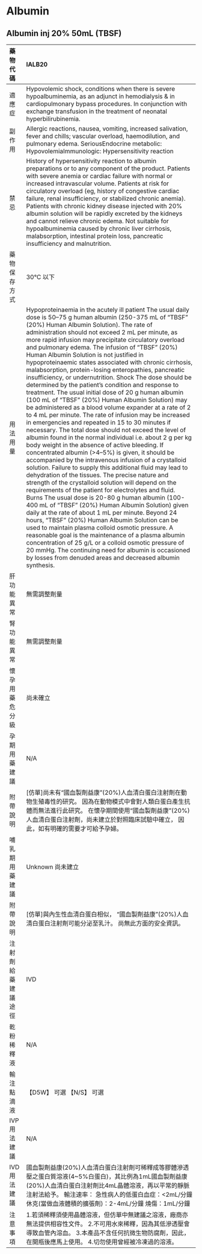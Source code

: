 # Albumin

## Albumin inj 20% 50mL (TBSF)

| 藥物代碼           | IALB20                                                                                                                                                                                                                                                                                                                                                                                                                                                                                                                                                                                                                                                                                                                                                                                                                                                                                                                                                                                                                                                                                                                                                                                                                                                                                                                                                                                                                                                                                                                                                                                                                                                                                                                                                                                                                                                                                                                      |
|:-------------------|:----------------------------------------------------------------------------------------------------------------------------------------------------------------------------------------------------------------------------------------------------------------------------------------------------------------------------------------------------------------------------------------------------------------------------------------------------------------------------------------------------------------------------------------------------------------------------------------------------------------------------------------------------------------------------------------------------------------------------------------------------------------------------------------------------------------------------------------------------------------------------------------------------------------------------------------------------------------------------------------------------------------------------------------------------------------------------------------------------------------------------------------------------------------------------------------------------------------------------------------------------------------------------------------------------------------------------------------------------------------------------------------------------------------------------------------------------------------------------------------------------------------------------------------------------------------------------------------------------------------------------------------------------------------------------------------------------------------------------------------------------------------------------------------------------------------------------------------------------------------------------------------------------------------------------|
| 適應症             | Hypovolemic shock, conditions when there is severe hypoalbuminemia, as an adjunct in hemodialysis & in cardiopulmonary bypass procedures. In conjunction with exchange transfusion in the treatment of neonatal hyperbilirubinemia.                                                                                                                                                                                                                                                                                                                                                                                                                                                                                                                                                                                                                                                                                                                                                                                                                                                                                                                                                                                                                                                                                                                                                                                                                                                                                                                                                                                                                                                                                                                                                                                                                                                                                         |
| 副作用             | Allergic reactions, nausea, vomiting, increased salivation, fever and chills; vascular overload, haemodilution, and pulmonary edema. SeriousEndocrine metabolic: HypovolemiaImmunologic: Hypersensitivity reaction                                                                                                                                                                                                                                                                                                                                                                                                                                                                                                                                                                                                                                                                                                                                                                                                                                                                                                                                                                                                                                                                                                                                                                                                                                                                                                                                                                                                                                                                                                                                                                                                                                                                                                          |
| 禁忌               | History of hypersensitivity reaction to albumin preparations or to any component of the product. Patients with severe anemia or cardiac failure with normal or increased intravascular volume. Patients at risk for circulatory overload (eg, history of congestive cardiac failure, renal insufficiency, or stabilized chronic anemia). Patients with chronic kidney disease injected with 20% albumin solution will be rapidly excreted by the kidneys and cannot relieve chronic edema. Not suitable for hypoalbuminemia caused by chronic liver cirrhosis, malabsorption, intestinal protein loss, pancreatic insufficiency and malnutrition.                                                                                                                                                                                                                                                                                                                                                                                                                                                                                                                                                                                                                                                                                                                                                                                                                                                                                                                                                                                                                                                                                                                                                                                                                                                                           |
| 藥物保存方式       | 30°C 以下                                                                                                                                                                                                                                                                                                                                                                                                                                                                                                                                                                                                                                                                                                                                                                                                                                                                                                                                                                                                                                                                                                                                                                                                                                                                                                                                                                                                                                                                                                                                                                                                                                                                                                                                                                                                                                                                                                                   |
| 用法用量           | Hypoproteinaemia in the acutely ill patient The usual daily dose is 50–75 g human albumin (250-375 mL of “TBSF” (20%) Human Albumin Solution). The rate of administration should not exceed 2 mL per minute, as more rapid infusion may precipitate circulatory overload and pulmonary edema. The infusion of “TBSF” (20%) Human Albumin Solution is not justified in hypoproteinaemic states associated with chronic cirrhosis, malabsorption, protein-losing enteropathies, pancreatic insufficiency, or undernutrition. Shock The dose should be determined by the patient’s condition and response to treatment. The usual initial dose of 20 g human albumin (100 mL of “TBSF” (20%) Human Albumin Solution) may be administered as a blood volume expander at a rate of 2 to 4 mL per minute. The rate of infusion may be increased in emergencies and repeated in 15 to 30 minutes if necessary. The total dose should not exceed the level of albumin found in the normal individual i.e. about 2 g per kg body weight in the absence of active bleeding. If concentrated albumin (>4–5%) is given, it should be accompanied by the intravenous infusion of a crystalloid solution. Failure to supply this additional fluid may lead to dehydration of the tissues. The precise nature and strength of the crystalloid solution will depend on the requirements of the patient for electrolytes and fluid. Burns The usual dose is 20-80 g human albumin (100-400 mL of “TBSF” (20%) Human Albumin Solution) given daily at the rate of about 1 mL per minute. Beyond 24 hours, “TBSF” (20%) Human Albumin Solution can be used to maintain plasma colloid osmotic pressure. A reasonable goal is the maintenance of a plasma albumin concentration of 25 g/L or a colloid osmotic pressure of 20 mmHg. The continuing need for albumin is occasioned by losses from denuded areas and decreased albumin synthesis. |
| 肝功能異常         | 無需調整劑量                                                                                                                                                                                                                                                                                                                                                                                                                                                                                                                                                                                                                                                                                                                                                                                                                                                                                                                                                                                                                                                                                                                                                                                                                                                                                                                                                                                                                                                                                                                                                                                                                                                                                                                                                                                                                                                                                                                |
| 腎功能異常         | 無需調整劑量                                                                                                                                                                                                                                                                                                                                                                                                                                                                                                                                                                                                                                                                                                                                                                                                                                                                                                                                                                                                                                                                                                                                                                                                                                                                                                                                                                                                                                                                                                                                                                                                                                                                                                                                                                                                                                                                                                                |
| 懷孕用藥危分級     | 尚未確立                                                                                                                                                                                                                                                                                                                                                                                                                                                                                                                                                                                                                                                                                                                                                                                                                                                                                                                                                                                                                                                                                                                                                                                                                                                                                                                                                                                                                                                                                                                                                                                                                                                                                                                                                                                                                                                                                                                    |
| 孕期用藥建議       | N/A                                                                                                                                                                                                                                                                                                                                                                                                                                                                                                                                                                                                                                                                                                                                                                                                                                                                                                                                                                                                                                                                                                                                                                                                                                                                                                                                                                                                                                                                                                                                                                                                                                                                                                                                                                                                                                                                                                                         |
| 附帶說明           | [仿單]尚未有“國血製劑益康”(20%)人血清白蛋白注射劑在動物生殖毒性的研究。 因為在動物模式中會對人類白蛋白產生抗體而無法進行此研究。 在懷孕期間使用“國血製劑益康”(20%)人血清白蛋白注射劑，尚未建立於對照臨床試驗中確立， 因此，如有明確的需要才可給予孕婦。                                                                                                                                                                                                                                                                                                                                                                                                                                                                                                                                                                                                                                                                                                                                                                                                                                                                                                                                                                                                                                                                                                                                                                                                                                                                                                                                                                                                                                                                                                                                                                                                                                                                     |
| 哺乳期用藥建議     | Unknown 尚未建立                                                                                                                                                                                                                                                                                                                                                                                                                                                                                                                                                                                                                                                                                                                                                                                                                                                                                                                                                                                                                                                                                                                                                                                                                                                                                                                                                                                                                                                                                                                                                                                                                                                                                                                                                                                                                                                                                                            |
| 附帶說明           | [仿單]與內生性血清白蛋白相似， “國血製劑益康”(20%)人血清白蛋白注射劑可能分泌至乳汁。 尚無此方面的安全資訊。                                                                                                                                                                                                                                                                                                                                                                                                                                                                                                                                                                                                                                                                                                                                                                                                                                                                                                                                                                                                                                                                                                                                                                                                                                                                                                                                                                                                                                                                                                                                                                                                                                                                                                                                                                                                                 |
| 注射劑給藥建議途徑 | IVD                                                                                                                                                                                                                                                                                                                                                                                                                                                                                                                                                                                                                                                                                                                                                                                                                                                                                                                                                                                                                                                                                                                                                                                                                                                                                                                                                                                                                                                                                                                                                                                                                                                                                                                                                                                                                                                                                                                         |
| 乾粉稀釋液         | N/A                                                                                                                                                                                                                                                                                                                                                                                                                                                                                                                                                                                                                                                                                                                                                                                                                                                                                                                                                                                                                                                                                                                                                                                                                                                                                                                                                                                                                                                                                                                                                                                                                                                                                                                                                                                                                                                                                                                         |
| 輸注點滴液         | 【D5W】 可選  【N/S】 可選                                                                                                                                                                                                                                                                                                                                                                                                                                                                                                                                                                                                                                                                                                                                                                                                                                                                                                                                                                                                                                                                                                                                                                                                                                                                                                                                                                                                                                                                                                                                                                                                                                                                                                                                                                                                                                                                                                  |
| IVP 用法建議       | N/A                                                                                                                                                                                                                                                                                                                                                                                                                                                                                                                                                                                                                                                                                                                                                                                                                                                                                                                                                                                                                                                                                                                                                                                                                                                                                                                                                                                                                                                                                                                                                                                                                                                                                                                                                                                                                                                                                                                         |
| IVD 用法建議       | 國血製劑益康(20%)人血清白蛋白注射劑可稀釋成等膠體滲透壓之蛋白質溶液(4~5%白蛋白)，其比例為1mL國血製劑益康(20%)人血清白蛋白注射劑比4mL晶體溶液，再以平常的靜脈注射法給予。 輸注速率： 急性病人的低蛋白血症：<2mL/分鐘 休克(當做血液體積的擴張劑)：2-4mL/分鐘 燒傷：1mL/分鐘                                                                                                                                                                                                                                                                                                                                                                                                                                                                                                                                                                                                                                                                                                                                                                                                                                                                                                                                                                                                                                                                                                                                                                                                                                                                                                                                                                                                                                                                                                                                                                                                                                                   |
| 注意事項           | 1.若須稀釋須使用晶體溶液，但仿單中無建議之溶液，廠商亦無法提供相容性文件。 2.不可用水來稀釋，因為其低滲透壓會導致血管內溶血。 3.本產品不含任何抗微生物防腐劑，因此，在開瓶後應馬上使用。 4.切勿使用曾經被冷凍過的溶液。                                                                                                                                                                                                                                                                                                                                                                                                                                                                                                                                                                                                                                                                                                                                                                                                                                                                                                                                                                                                                                                                                                                                                                                                                                                                                                                                                                                                                                                                                                                                                                                                                                                                                                     |

